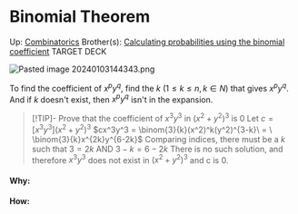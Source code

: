 # Binomial Theorem

Up: [Combinatorics](combinatorics)
Brother(s): [Calculating probabilities using the binomial coefficient](calculating_probabilities_using_the_binomial_coefficient)
TARGET DECK

![Pasted image 20240103144343.png](pasted_image_20240103144343.png)

To find the coefficient of $x^py^q$, find the $k\ (1 ≤ k ≤ n, k ∈ N)$ that gives $x^py^q$. And if $k$ doesn't exist, then $x^py^q$ isn't in the expansion.

> [!TIP]- Prove that the coefficient of $x^3y^3$ in $(x^2 + y^2)^3$ is 0 
> Let $c = [x^3y^3](x^2 + y^2)^3$
> $cx^3y^3 = \binom{3}{k}(x^2)^k(y^2)^{3-k}\ = \ \binom{3}{k}x^{2k}y^{6-2k}$
> Comparing indices, there must be a $k$ such that $3 = 2k$ AND $3-k = 6-2k$
> There is no such solution, and therefore $x^3y^3$ does not exist in $(x^2 + y^2)^3$ and c is 0.



























#### Why:
#### How:









